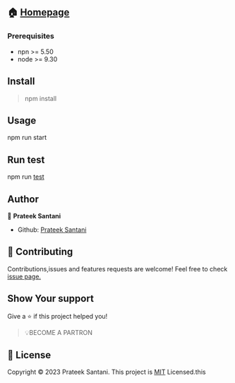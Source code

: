 ## 🏠 [Homepage](https://readme.so/editor)

### __Prerequisites__ 
* npn >= 5.50
* node >= 9.30
## Install
> npm install
## Usage
 npm run start
## Run test
npm run [test](https://docs.npmjs.com/cli/v8/commands/npm-test)

## Author
👤 __Prateek Santani__


* Github: [Prateek Santani](https://github.com/prateeksantani)

## 🤝 Contributing
Contributions,issues and features requests are welcome!
Feel free to check [issue page.](https://issuu.com/)
## Show Your support
Give a ⭐ if this project helped you!

> 💡BECOME A PARTRON
## 📝 License
Copyright ©️ 2023 Prateek Santani.
This project is [MIT](https://opensource.org/license/mit/) Licensed.this 
